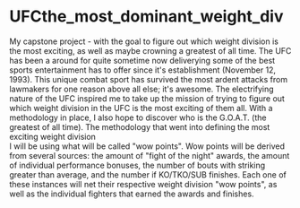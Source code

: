 # UFCthe_most_dominant_weight_div
My capstone project - with the goal to figure out which weight division is the most exciting, as well as maybe crowning a greatest of all time.
The UFC has been a around for quite sometime now deliverying some of the best sports entertainment has to offer since it's establishment (November 12, 1993).
This unique combat sport has survived the most ardent attacks from lawmakers for one reason above all else; it's awesome. The electrifying nature of the UFC inspired me to take up the mission of trying to figure out which weight division in the UFC is the most exciting of them all. With a methodology in place, I also hope to discover who is the G.O.A.T. (the greatest of all time).
The methodology that went into defining the most exciting weight division  
  I will be using what will be called "wow points".
  Wow points will be derived from several sources: the amount of "fight of the night" awards, the amount of individual performance bonuses, the number of bouts with striking greater than average, and the number if     KO/TKO/SUB finishes.
  Each one of these instances will net their respective weight division "wow points", as well as the individual fighters that earned the awards and finishes.
